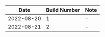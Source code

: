 | Date       | Build Number | Note |
| ---        | ---          | ---  |
| 2022-08-20 | 1            | -    |
| 2022-08-21 | 2            | -    |